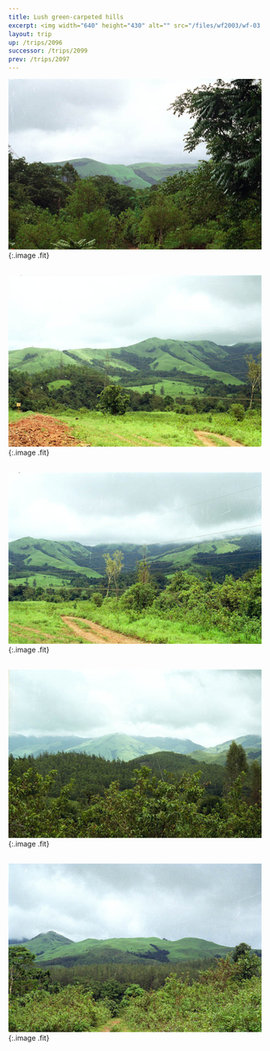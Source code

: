 ```yaml
---
title: Lush green-carpeted hills
excerpt: <img width="640" height="430" alt="" src="/files/wf2003/wf-03.jpg" />
layout: trip
up: /trips/2096
successor: /trips/2099
prev: /trips/2097
---
```


![wf-03.jpg](/images/trips/wf2003/wf-03.jpg 'wf-03.jpg'){:.image .fit}


&nbsp;
![wf-07.jpg](/images/trips/wf2003/wf-07.jpg 'wf-07.jpg'){:.image .fit}


&nbsp;
![wf-08.jpg](/images/trips/wf2003/wf-08.jpg 'wf-08.jpg'){:.image .fit}


&nbsp;
![wf-09.jpg](/images/trips/wf2003/wf-09.jpg 'wf-09.jpg'){:.image .fit}


&nbsp;
![wf-10.jpg](/images/trips/wf2003/wf-10.jpg 'wf-10.jpg'){:.image .fit}



